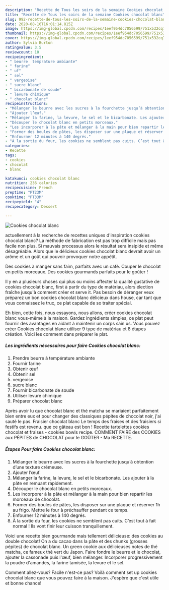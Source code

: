```yaml
---
description: "Recette de Tous les soirs de la semaine Cookies chocolat blanc"
title: "Recette de Tous les soirs de la semaine Cookies chocolat blanc"
slug: 992-recette-de-tous-les-soirs-de-la-semaine-cookies-chocolat-blanc
date: 2020-08-16T16:01:14.815Z
image: https://img-global.cpcdn.com/recipes/1eef954dc7056599/751x532cq70/cookies-chocolat-blanc-photo-principale-de-la-recette.jpg
thumbnail: https://img-global.cpcdn.com/recipes/1eef954dc7056599/751x532cq70/cookies-chocolat-blanc-photo-principale-de-la-recette.jpg
cover: https://img-global.cpcdn.com/recipes/1eef954dc7056599/751x532cq70/cookies-chocolat-blanc-photo-principale-de-la-recette.jpg
author: Sylvia Burton
ratingvalue: 3.5
reviewcount: 10
recipeingredient:
- " beurre  temprature ambiante"
- " farine"
- " uf"
- " sel"
- " vergeoise"
- " sucre blanc"
- " bicarbonate de soude"
- " levure chimique"
- " chocolat blanc"
recipeinstructions:
- "Mélanger le beurre avec les sucres à la fourchette jusqu’à obtention d’une texture crémeuse."
- "Ajouter l’œuf."
- "Mélanger la farine, la levure, le sel et le bicarbonate. Les ajouter à la pâte en remuant rapidement."
- "Découper le chocolat blanc en petits morceaux."
- "Les incorporer à la pâte et mélanger à la main pour bien repartir les morceaux de chocolat."
- "Former des boules de pâtes, les disposer sur une plaque et réserver 1h au frigo. Mettre le four à préchauffer pendant ce temps."
- "Enfourner 12 minutes à 140 degrés."
- "À la sortie du four, les cookies ne semblent pas cuits. C’est tout à fait normal ! Ils vont finir leur cuisson tranquillement."
categories:
- Recette
tags:
- cookies
- chocolat
- blanc

katakunci: cookies chocolat blanc 
nutrition: 236 calories
recipecuisine: French
preptime: "PT23M"
cooktime: "PT33M"
recipeyield: "4"
recipecategory: Dessert

---
```



![Cookies chocolat blanc](https://img-global.cpcdn.com/recipes/1eef954dc7056599/751x532cq70/cookies-chocolat-blanc-photo-principale-de-la-recette.jpg)

actuellement à la recherche de recettes uniques d'inspiration cookies chocolat blanc? La méthode de fabrication est pas trop difficile mais pas facile non plus. Si mauvais processus alors le résultat sera insipide et même désagréable. Alors que le délicieux cookies chocolat blanc devrait avoir un arôme et un goût qui pouvoir provoquer notre appétit.

Des cookies à manger sans faim, parfaits avec un café. Couper le chocolat en petits morceaux. Des cookies gourmands parfaits pour le goûter !

Il y en a plusieurs choses qui plus ou moins affecter la qualité gustative de cookies chocolat blanc, first à partir du type de matériau, alors élection fraîche jusqu'à comment créer et serve it. Pas besoin de déranger veux préparez un bon cookies chocolat blanc délicieux dans house, car tant que vous connaissez le truc, ce plat capable de so traiter spécial.


Eh bien, cette fois, nous essayons, nous allons, créer cookies chocolat blanc vous-même à la maison. Gardez ingrédients simples, ce plat peut fournir des avantages en aidant à maintenir un corps sain us. Vous pouvez créer Cookies chocolat blanc utiliser 9 type de matériau et 8 étapes création. Voici les comment dans préparer le plat.

<!--inarticleads1-->

##### Les ingrédients nécessaires pour faire Cookies chocolat blanc:

1. Prendre  beurre à température ambiante
1. Fournir  farine
1. Obtenir  œuf
1. Obtenir  sel
1.   vergeoise
1.   sucre blanc
1. Fournir  bicarbonate de soude
1. Utiliser  levure chimique
1. Préparer  chocolat blanc


Après avoir lu que chocolat blanc et thé matcha se mariaient parfaitement bien entre eux et pour changer des classiques pépites de chocolat noir, j&#39;ai sauté le pas. Fraisier chocolat blanc Le temps des fraises et des fraisiers si festifs est revenu. que ce gâteau est bon ! Recette tartelettes cookies chocolat et fraises - cookies bowls recipe. COMMENT FAIRE des COOKIES aux PÉPITES de CHOCOLAT pour le GOÛTER - Ma RECETTE. 

<!--inarticleads2-->

##### Étapes Pour faire Cookies chocolat blanc:

1. Mélanger le beurre avec les sucres à la fourchette jusqu’à obtention d’une texture crémeuse.
1. Ajouter l’œuf.
1. Mélanger la farine, la levure, le sel et le bicarbonate. Les ajouter à la pâte en remuant rapidement.
1. Découper le chocolat blanc en petits morceaux.
1. Les incorporer à la pâte et mélanger à la main pour bien repartir les morceaux de chocolat.
1. Former des boules de pâtes, les disposer sur une plaque et réserver 1h au frigo. Mettre le four à préchauffer pendant ce temps.
1. Enfourner 12 minutes à 140 degrés.
1. À la sortie du four, les cookies ne semblent pas cuits. C’est tout à fait normal ! Ils vont finir leur cuisson tranquillement.


Voici une recette bien gourmande mais tellement délicieuse: des cookies au double chocolat! On a du cacao dans la pâte et des chunks (grosses pépites) de chocolat blanc. Un green cookie aux délicieuses notes de thé matcha, ce fameux thé vert du Japon. Faire fondre le beurre et le chocolat, ajouter la cassonade puis l&#39;œuf, bien mélanger. Incorporer progressivement la poudre d&#39;amandes, la farine tamisée, la levure et le sel. 


Comment allez-vous? Facile n'est-ce pas? Voilà comment set up cookies chocolat blanc que vous pouvez faire à la maison. J'espère que c'est utile et bonne chance!
